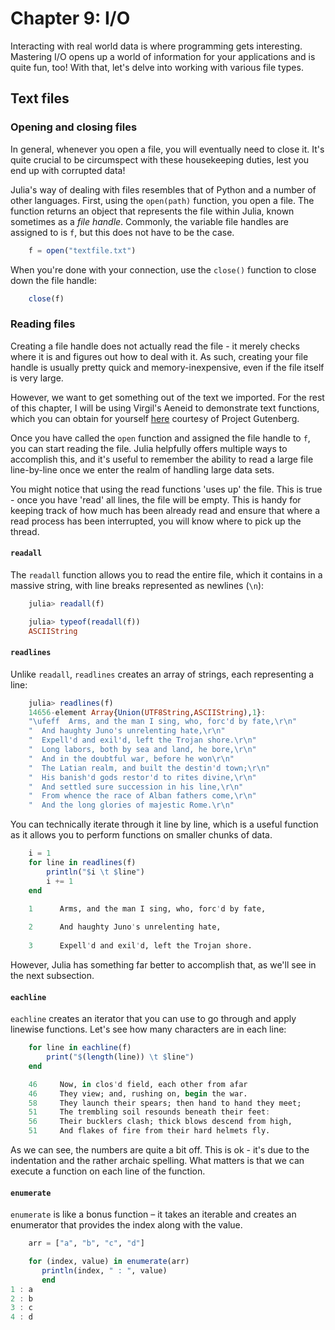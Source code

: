 # Chapter 9: I/O

Interacting with real world data is where programming gets interesting. Mastering I/O opens up a world of information for your applications and is quite fun, too! With that, let's delve into working with various file types.

## Text files

### Opening and closing files

In general, whenever you open a file, you will eventually need to close it. It's quite crucial to be circumspect with these housekeeping duties, lest you end up with corrupted data!

Julia's way of dealing with files resembles that of Python and a number of other languages. First, using the `open(path)` function, you open a file. The function returns an object that represents the file within Julia, known sometimes as a _file handle_. Commonly, the variable file handles are assigned to is `f`, but this does not have to be the case.

```julia
	f = open("textfile.txt")
```

When you're done with your connection, use the `close()` function to close down the file handle:

```julia
	close(f)
```

### Reading files

Creating a file handle does not actually read the file - it merely checks where it is and figures out how to deal with it. As such, creating your file handle is usually pretty quick and memory-inexpensive, even if the file itself is very large.

However, we want to get something out of the text we imported. For the rest of this chapter, I will be using Virgil's Aeneid to demonstrate text functions, which you can obtain for yourself [here](http://www.gutenberg.org/cache/epub/228/pg228.txt) courtesy of Project Gutenberg.

Once you have called the `open` function and assigned the file handle to `f`, you can start reading the file. Julia helpfully offers multiple ways to accomplish this, and it's useful to remember the ability to read a large file line-by-line once we enter the realm of handling large data sets.

You might notice that using the read functions 'uses up' the file. This is true - once you have 'read' all lines, the file will be empty. This is handy for keeping track of how much has been already read and ensure that where a read process has been interrupted, you will know where to pick up the thread.

#### `readall`

The `readall` function allows you to read the entire file, which it contains in a massive string, with line breaks represented as newlines (`\n`): 

```julia
	julia> readall(f)
```

```julia	
	julia> typeof(readall(f))
	ASCIIString
```

#### `readlines`

Unlike `readall`, `readlines` creates an array of strings, each representing a line:

```julia
	julia> readlines(f)
	14656-element Array{Union(UTF8String,ASCIIString),1}:
 	"\ufeff  Arms, and the man I sing, who, forc'd by fate,\r\n"
	"  And haughty Juno's unrelenting hate,\r\n"
	"  Expell'd and exil'd, left the Trojan shore.\r\n"
	"  Long labors, both by sea and land, he bore,\r\n"
	"  And in the doubtful war, before he won\r\n"
	"  The Latian realm, and built the destin'd town;\r\n"
	"  His banish'd gods restor'd to rites divine,\r\n"
	"  And settled sure succession in his line,\r\n"
	"  From whence the race of Alban fathers come,\r\n"
	"  And the long glories of majestic Rome.\r\n"
```

You can technically iterate through it line by line, which is a useful function as it allows you to perform functions on smaller chunks of data. 

```julia
	i = 1
	for line in readlines(f)
		println("$i \t $line")
		i += 1
	end
```

```julia
	1 	   Arms, and the man I sing, who, forc'd by fate,
	
	2 	   And haughty Juno's unrelenting hate,
	
	3 	   Expell'd and exil'd, left the Trojan shore.
```

However, Julia has something far better to accomplish that, as we'll see in the next subsection.

#### `eachline`

`eachline` creates an iterator that you can use to go through and apply linewise functions. Let's see how many characters are in each line:

```julia
	for line in eachline(f)
		print("$(length(line)) \t $line")
	end
```

```julia
	46 	   Now, in clos'd field, each other from afar
	46 	   They view; and, rushing on, begin the war.
	58 	   They launch their spears; then hand to hand they meet;
	51 	   The trembling soil resounds beneath their feet:
	56 	   Their bucklers clash; thick blows descend from high,
	51 	   And flakes of fire from their hard helmets fly.
```

As we can see, the numbers are quite a bit off. This is ok - it's due to the indentation and the rather archaic spelling. What matters is that we can execute a function on each line of the function.


#### `enumerate`

`enumerate` is like a bonus function – it takes an iterable and creates an enumerator that provides the index along with the value. 

```julia
	arr = ["a", "b", "c", "d"]
```

```julia
	for (index, value) in enumerate(arr)
       println(index, " : ", value)
       end
1 : a
2 : b
3 : c
4 : d
```


